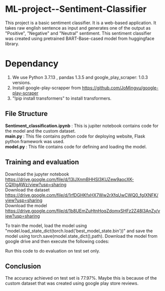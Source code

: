 # ML-project--Sentiment-Classifier

This project is a basic sentiment classifier. It is a web-based application. It takes raw english sentence as input and generates one of the output as "Positive", "Negative" and "Neutral" sentiment. This sentiment classifier was created using pretrained BART-Base-cased model from huggingface library.

# Dependancy
1. We use Python 3.7.13 , pandas 1.3.5 and google_play_scraper: 1.0.3 versions.
2. Install google-play-scrapper from https://github.com/JoMingyu/google-play-scraper
3. "!pip install transformers" to install transformers.

## File Structure

<b>Sentiment_classification.ipynb</b> : This is jupiter notebook contains code for the model and the custom dataset. <br> 
<b> main.py </b>: This file contains python code for deploying website, Flask python framework was used. <br>
<b> model.py </b>: This file contains code for defining and loading the model. <br>


## Training and evaluation 
 Download the jupyter notebook https://drive.google.com/file/d/13lJXnmBHHSl3KUZew9aocXK-CQXtgAWz/view?usp=sharing <br>
 Download the dataset https://drive.google.com/file/d/1rfDGHKfxHX7Ww2rXfqUwCWQ0_fgIXNFK/view?usp=sharing <br>
 Download the model https://drive.google.com/file/d/1b8UEmZuHtnHoqZdomxSHFz2Z48l3AnZy/view?usp=sharing <br>
 
 To train the model, load the model using "model.load_state_dict(torch.load('best_model_state.bin'))" and save the model using torch.save(model.state_dict(),path).
 Download the model from google drive and then execute the following codes: <br>
 
<!--  def get_predictions(model, data_loader):
    model = model.eval()
    review_texts = []
    predictions = []
    prediction_probs = []
    real_values = []
    with torch.no_grad():
        for d in data_loader:
            texts = d["review_text"]
            input_ids = d["input_ids"].to(device)
            attention_mask = d["attention_mask"].to(device)
            targets = d["targets"].to(device)
            outputs = model(
                input_ids=input_ids,
                attention_mask=attention_mask
            )
            _, preds = torch.max(outputs, dim=1)
            review_texts.extend(texts)
            predictions.extend(preds)
            prediction_probs.extend(outputs)
            real_values.extend(targets)
    predictions = torch.stack(predictions).cpu() # converts list of tensors into single tensor
    prediction_probs = torch.stack(prediction_probs).cpu()
    real_values = torch.stack(real_values).cpu()

    return review_texts, predictions, prediction_probs, real_values -->
    
Run this code to do evaluation on test set only.


## Conclusion
The accuracy achieved on test set is 77.97%. Maybe this is because of the custom dataset that was created using google play store reviews. 
 
 
 
